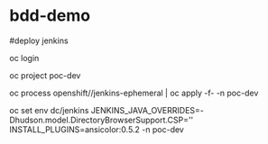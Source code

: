 # bdd-demo
#deploy jenkins

oc login

oc project poc-dev

oc process openshift//jenkins-ephemeral | oc apply -f- -n poc-dev

oc set env dc/jenkins JENKINS_JAVA_OVERRIDES=-Dhudson.model.DirectoryBrowserSupport.CSP='' INSTALL_PLUGINS=ansicolor:0.5.2 -n poc-dev
